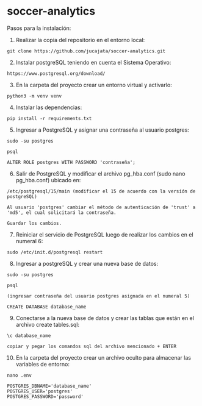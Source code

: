 # soccer-analytics
Pasos para la instalación:

1. Realizar la copia del repositorio en el entorno local:
```
git clone https://github.com/jucajata/soccer-analytics.git
```

2. Instalar postgreSQL teniendo en cuenta el Sistema Operativo:
```
https://www.postgresql.org/download/
```

3. En la carpeta del proyecto crear un entorno virtual y activarlo:
```
python3 -m venv venv
```

4. Instalar las dependencias:
```
pip install -r requirements.txt
```

5. Ingresar a PostgreSQL y asignar una contraseña al usuario postgres:
```
sudo -su postgres

psql

ALTER ROLE postgres WITH PASSWORD 'contraseña';
```

6. Salir de PostgreSQL y modificar el archivo pg_hba.conf (sudo nano pg_hba.conf) ubicado en:
```
/etc/postgresql/15/main (modificar el 15 de acuerdo con la versión de postgreSQL)

Al usuario 'postgres' cambiar el método de autenticación de 'trust' a 'md5', el cual solicitará la contraseña.

Guardar los cambios.
```

7. Reiniciar el servicio de PostgreSQL luego de realizar los cambios en el numeral 6:
```
sudo /etc/init.d/postgresql restart
```


8. Ingresar a postgreSQL y crear una nueva base de datos:
```
sudo -su postgres

psql

(ingresar contraseña del usuario postgres asignada en el numeral 5)

CREATE DATABASE database_name
```

9. Conectarse a la nueva base de datos y crear las tablas que están en el archivo create tables.sql:
```
\c database_name

copiar y pegar los comandos sql del archivo mencionado + ENTER
```

10. En la carpeta del proyecto crear un archivo oculto para almacenar las variables de entorno:
```
nano .env

POSTGRES_DBNAME='database_name'
POSTGRES_USER='postgres'
POSTGRES_PASSWORD='password'
```


